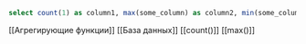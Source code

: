 ```sql
select count(1) as column1, max(some_column) as column2, min(some_column) as column3 from таблица;
```

[[Агрегирующие функции]] [[База данных]] [[count()]] [[max()]] 